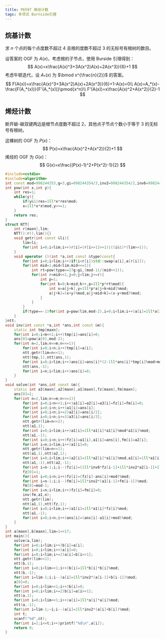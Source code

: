```yaml
---
title: P6597 烯烃计数
tags: 多项式 Burnside引理
---
```


## 烷基计数

求 $n$ 个点的每个点度数不超过 $4$ 且根的度数不超过 $3$ 的无标号有根树的数目。

设答案的 $\text{OGF}$ 为 $A(x)$，考虑根的子节点，使用 $\text {Burside}$ 引理得到：
$$
A(x)=x\frac{A(x)^3+3A(x^2)A(x)+2A(x^3)}{6}+1
$$
考虑牛顿迭代，设 $A_*(x)$ 为 $\bmod x^{\frac{n}{2}}$ 的答案。
$$
F(A(x))=x\frac{A(x)^3+3A(x^2)A(x)+2A(x^3)}{6}+1-A(x)=0\\
A(x)=A_*(x)-\frac{F(A_*(x))}{F'(A_*(x))}\pmod{x^n}\\
F'(A(x))=x\frac{A(x)^2+A(x^2)}{2}-1
$$

## 烯烃计数

断开碳-碳双键两边是根节点度数不超过 $2$，其他点子节点个数小于等于 $3$ 的无标号有根树。

这棵树的 $\text{OGF}$ 为 $P(x)$：
$$
P(x)=x\frac{A(x)^2+A(x^2)}{2}+1
$$
烯烃的 $\text{OGF}$ 为 $G(x)$：
$$
G(x)=x\frac{(P(x)-1)^2+P(x^2)-1}{2}
$$

```cpp
#include<cstdio>
#include<algorithm>
int const mod=998244353,g=3,gi=998244354/3,inv2=998244354/2,inv6=998244354/6,maxn=800010;
int pow(int x,int y){
	int res=1;
	while(y){
		if(y&1)res=1ll*x*res%mod;
		x=1ll*x*x%mod,y>>=1;
	}
	return res;
}
struct NTT{
	int r[maxn],lim;
	NTT():r(),lim(){}
	void getr(int const &li){
		lim=li;
		for(int i=0;i<lim;i++)r[i]=(r[i>>1]>>1)|((i&1)*(lim>>1));
	}
	void operator ()(int *a,int const &type)const{
		for(int i=0;i<lim;i++)if(i<r[i])std::swap(a[i],a[r[i]]);
		for(int mid=1;mid<lim;mid<<=1){
			int rt=pow(type==1?g:gi,(mod-1)/(mid<<1));
			for(int r=mid<<1,j=0;j<lim;j+=r){
				int p=1;
				for(int k=0;k<mid;k++,p=1ll*p*rt%mod){
					int x=a[j+k],y=1ll*p*a[j+k+mid]%mod;
					a[j+k]=(x+y)%mod,a[j+mid+k]=(x-y+mod)%mod;
				}
			}
		}
		if(type==-1)for(int p=pow(lim,mod-2),i=0;i<lim;i++)a[i]=1ll*a[i]*p%mod;
	}
}ntt;
void inv(int const *a,int *ans,int const &m){
	static int tmp[maxn];
	for(int i=0;i<m<<1;i++)tmp[i]=ans[i]=0;
	ans[0]=pow(a[0],mod-2);
	for(int n=2,lim;n<=m;n<<=1){
		for(int i=0;i<n;i++)tmp[i]=a[i];
		ntt.getr(lim=n<<1);
		ntt(tmp,1),ntt(ans,1);
		for(int i=0;i<lim;i++)ans[i]=ans[i]*(2-1ll*ans[i]*tmp[i]%mod+mod)%mod;
		ntt(ans,-1);
		for(int i=n;i<lim;i++)ans[i]=0;
	}
}
void solve(int *ans,int const &m){
	static int a3[maxn],a2[maxn],a1[maxn],fz[maxn],fm[maxn];
	ans[0]=1;
	for(int n=2,lim;n<=m;n<<=1){
		for(int i=0;i<n<<1;i++)a1[i]=a2[i]=a3[i]=fz[i]=fm[i]=0;
		for(int i=0;i<n;i++)a1[i]=ans[i];
		for(int i=0;i<n;i+=2)a2[i]=ans[i/2];
		for(int i=0;i<n;i+=3)a3[i]=ans[i/3];
		ntt.getr(lim=n<<2);
		ntt(a1,1);
		for(int i=0;i<lim;i++)a1[i]=1ll*a1[i]*a1[i]%mod*a1[i]%mod;
		ntt(a1,-1);
		for(int i=0;i<n;i++)fz[i]=a1[i],a1[i]=ans[i],fm[i]=a2[i];
		for(int i=n;i<lim;i++)a1[i]=0;
		ntt.getr(lim=n<<1);
		ntt(a1,1),ntt(a2,1);
		for(int i=0;i<lim;i++)a2[i]=1ll*a2[i]*a1[i]%mod,a1[i]=1ll*a1[i]*a1[i]%mod;
		ntt(a1,-1),ntt(a2,-1);
		for(int i=n-1;i;i--)fz[i]=(1ll*inv6*fz[i-1]+1ll*inv2*a2[i-1]+1ll*gi*a3[i-1])%mod;
		fz[0]=1;
		for(int i=0;i<n;i++)fz[i]=(fz[i]-ans[i]+mod)%mod;
		for(int i=n-1;i;i--)fm[i]=1ll*inv2*(a1[i-1]+fm[i-1])%mod;
		fm[0]=mod-1;
		for(int i=n;i<lim;i++)fz[i]=fm[i]=0;
		inv(fm,a1,n);
		ntt.getr(lim);
		ntt(a1,1),ntt(fz,1);
		for(int i=0;i<lim;i++)a1[i]=1ll*a1[i]*fz[i]%mod;
		ntt(a1,-1);
		for(int i=0;i<n;i++)ans[i]=(ans[i]-a1[i]+mod)%mod;
	}
}
int a[maxn],b[maxn],lim=1<<17;
int main(){
	solve(a,lim);
	for(int i=0;i<lim;i++)b[i]=a[i];
	for(int i=0;i<lim;i++)a[i]=0;
	for(int i=0;i<lim;i+=2)a[i]=b[i>>1];
	ntt.getr(lim<<1);
	ntt(b,1);
	for(int i=0;i<lim<<1;i++)b[i]=1ll*b[i]*b[i]%mod;
	ntt(b,-1);
	for(int i=lim-1;i;i--)a[i]=1ll*inv2*(a[i-1]+b[i-1])%mod;
	a[0]=0;
	for(int i=0;i<lim<<1;i++)b[i]=0;
	for(int i=0;i<lim;i+=2)b[i]=a[i>>1];
	ntt(a,1);
	for(int i=0;i<lim<<1;i++)a[i]=1ll*a[i]*a[i]%mod;
	ntt(a,-1);
	for(int i=lim-1;~i;i--)a[i]=1ll*inv2*(a[i]+b[i])%mod;
	int t;
	scanf("%d",&t);
	for(int i=2;i<=t;i++)printf("%d\n",a[i]);
	return 0;
}
```

